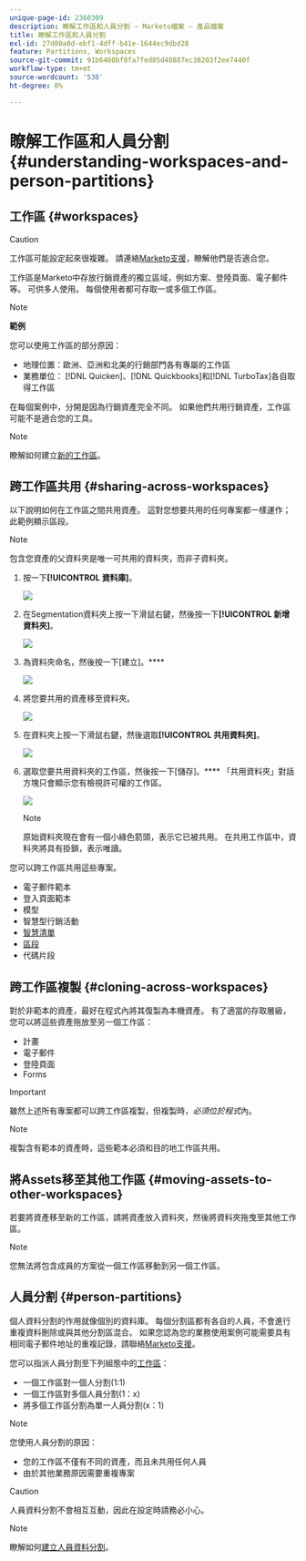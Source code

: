 ```yaml
---
unique-page-id: 2360309
description: 瞭解工作區和人員分割 — Marketo檔案 — 產品檔案
title: 瞭解工作區和人員分割
exl-id: 27d00a0d-ebf1-4dff-b41e-1644ec9dbd28
feature: Partitions, Workspaces
source-git-commit: 91b6460bf0fa7fed85d48887ec38203f2ee7440f
workflow-type: tm+mt
source-wordcount: '538'
ht-degree: 0%

---
```


# 瞭解工作區和人員分割 {#understanding-workspaces-and-person-partitions}

## 工作區 {#workspaces}

>[!CAUTION]
>
>工作區可能設定起來很複雜。 請連絡[Marketo支援](https://nation.marketo.com/t5/Support/ct-p/Support)，瞭解他們是否適合您。

工作區是Marketo中存放行銷資產的獨立區域，例如方案、登陸頁面、電子郵件等。 可供多人使用。 每個使用者都可存取一或多個工作區。

>[!NOTE]
>
>**範例**
>
>您可以使用工作區的部分原因：
>
>* 地理位置：歐洲、亞洲和北美的行銷部門各有專屬的工作區
>* 業務單位： [!DNL Quicken]、[!DNL Quickbooks]和[!DNL TurboTax]各自取得工作區
>
>在每個案例中，分開是因為行銷資產完全不同。 如果他們共用行銷資產，工作區可能不是適合您的工具。

>[!NOTE]
>
>瞭解如何建立[新的工作區](/help/marketo/product-docs/administration/workspaces-and-person-partitions/create-a-new-workspace.md)。

## 跨工作區共用 {#sharing-across-workspaces}

以下說明如何在工作區之間共用資產。 這對您想要共用的任何專案都一樣運作；此範例顯示區段。

>[!NOTE]
>
>包含您資產的父資料夾是唯一可共用的資料夾，而非子資料夾。

1. 按一下&#x200B;**[!UICONTROL 資料庫]**。

   ![](assets/understanding-workspaces-and-person-partitions-1.png)

1. 在Segmentation資料夾上按一下滑鼠右鍵，然後按一下&#x200B;**[!UICONTROL 新增資料夾]**。

   ![](assets/understanding-workspaces-and-person-partitions-2.png)

1. 為資料夾命名，然後按一下[建立]。****

   ![](assets/understanding-workspaces-and-person-partitions-3.png)

1. 將您要共用的資產移至資料夾。

   ![](assets/understanding-workspaces-and-person-partitions-4.png)

1. 在資料夾上按一下滑鼠右鍵，然後選取&#x200B;**[!UICONTROL 共用資料夾]**。

   ![](assets/understanding-workspaces-and-person-partitions-5.png)

1. 選取您要共用資料夾的工作區，然後按一下[儲存]。**** 「共用資料夾」對話方塊只會顯示您有檢視許可權的工作區。

   ![](assets/understanding-workspaces-and-person-partitions-6.png)

   >[!NOTE]
   >
   >原始資料夾現在會有一個小綠色箭頭，表示它已被共用。 在共用工作區中，資料夾將具有掛鎖，表示唯讀。

您可以跨工作區共用這些專案。

* 電子郵件範本
* 登入頁面範本
* 模型
* 智慧型行銷活動
* [智慧清單](/help/marketo/product-docs/core-marketo-concepts/smart-lists-and-static-lists/using-smart-lists/reference-a-list-or-smart-list-across-workspaces.md)
* [區段](/help/marketo/product-docs/administration/workspaces-and-person-partitions/share-segmentations-across-workspaces-and-partitions.md)
* 代碼片段

## 跨工作區複製 {#cloning-across-workspaces}

對於非範本的資產，最好在程式內將其復製為本機資產。 有了適當的存取層級，您可以將這些資產拖放至另一個工作區：

* 計畫
* 電子郵件
* 登陸頁面
* Forms

>[!IMPORTANT]
>
>雖然上述所有專案都可以跨工作區複製，但複製時，_必須位於程式_&#x200B;內。

>[!NOTE]
>
>複製含有範本的資產時，這些範本必須和目的地工作區共用。

## 將Assets移至其他工作區 {#moving-assets-to-other-workspaces}

若要將資產移至新的工作區，請將資產放入資料夾，然後將資料夾拖曳至其他工作區。

>[!NOTE]
>
>您無法將包含成員的方案從一個工作區移動到另一個工作區。

## 人員分割 {#person-partitions}

個人資料分割的作用就像個別的資料庫。 每個分割區都有各自的人員，不會進行重複資料刪除或與其他分割區混合。 如果您認為您的業務使用案例可能需要具有相同電子郵件地址的重複記錄，請聯絡[Marketo支援](https://nation.marketo.com/t5/Support/ct-p/Support)。

您可以指派人員分割至下列組態中的[工作區](create-a-new-workspace.md)：

* 一個工作區對一個人分割(1:1)
* 一個工作區對多個人員分割(1：x)
* 將多個工作區分割為單一人員分割(x：1)

>[!NOTE]
>
>您使用人員分割的原因：
>
>* 您的工作區不僅有不同的資產，而且未共用任何人員
>* 由於其他業務原因需要重複專案

>[!CAUTION]
>
>人員資料分割不會相互互動，因此在設定時請務必小心。

>[!NOTE]
>
>瞭解如何[建立人員資料分割](/help/marketo/product-docs/administration/workspaces-and-person-partitions/create-a-person-partition.md)。
